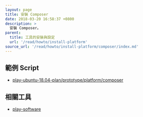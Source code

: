 ```yaml
---
layout: page
title: 安裝 Composer
date: 2018-03-20 16:58:37 +0800
description: >
  安裝 Composer。
parent:
  title: 工具的安裝與設定
  url: '/read/howto/install-platform'
source_url: '/read/howto/install-platform/composer/index.md'
---
```



## 範例 Script

* [play-ubuntu-18.04-plan/prototype/platform/composer](https://github.com/samwhelp/play-ubuntu-18.04-plan/tree/master/prototype/platform/composer)


## 相關工具

* [play-software](https://github.com/samwhelp/play-ubuntu-18.04-plan/tree/master/plan/tool-full/play-software)
